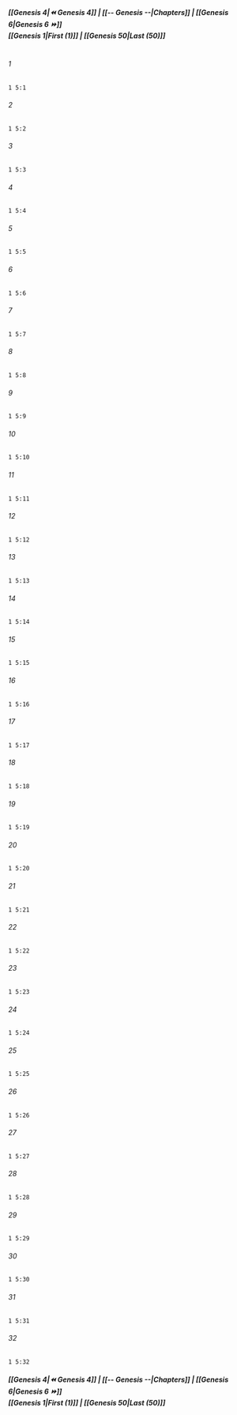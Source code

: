 
##### **[[Genesis 4|⏪ Genesis 4]] | [[-- Genesis --|Chapters]] | [[Genesis 6|Genesis 6 ⏩]]**<br>**[[Genesis 1|First (1)]] | [[Genesis 50|Last (50)]]**<br><br>

###### 1
``` verse
1 5:1
```
###### 2
``` verse
1 5:2
```
###### 3
``` verse
1 5:3
```
###### 4
``` verse
1 5:4
```
###### 5
``` verse
1 5:5
```
###### 6
``` verse
1 5:6
```
###### 7
``` verse
1 5:7
```
###### 8
``` verse
1 5:8
```
###### 9
``` verse
1 5:9
```
###### 10
``` verse
1 5:10
```
###### 11
``` verse
1 5:11
```
###### 12
``` verse
1 5:12
```
###### 13
``` verse
1 5:13
```
###### 14
``` verse
1 5:14
```
###### 15
``` verse
1 5:15
```
###### 16
``` verse
1 5:16
```
###### 17
``` verse
1 5:17
```
###### 18
``` verse
1 5:18
```
###### 19
``` verse
1 5:19
```
###### 20
``` verse
1 5:20
```
###### 21
``` verse
1 5:21
```
###### 22
``` verse
1 5:22
```
###### 23
``` verse
1 5:23
```
###### 24
``` verse
1 5:24
```
###### 25
``` verse
1 5:25
```
###### 26
``` verse
1 5:26
```
###### 27
``` verse
1 5:27
```
###### 28
``` verse
1 5:28
```
###### 29
``` verse
1 5:29
```
###### 30
``` verse
1 5:30
```
###### 31
``` verse
1 5:31
```
###### 32
``` verse
1 5:32
```

##### **[[Genesis 4|⏪ Genesis 4]] | [[-- Genesis --|Chapters]] | [[Genesis 6|Genesis 6 ⏩]]**<br>**[[Genesis 1|First (1)]] | [[Genesis 50|Last (50)]]**
